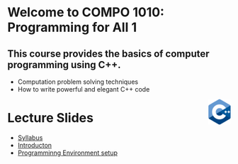 # Welcome to COMPO 1010: Programming for All 1

## This course provides the basics of computer programming using C++. 
   + Computation problem solving techniques
   + How to write powerful and elegant C++ code


<img align="right" width="10%" src="Images/course-image.png">

# Lecture Slides
+  [Syllabus](Slides/0.CourseSyllabus.pdf)
+  [Introducton](Slides/1.Introduction.pdf)
+  [Programminng Environment setup](Slides/1-0ProgrammingEnvironment.pdf)